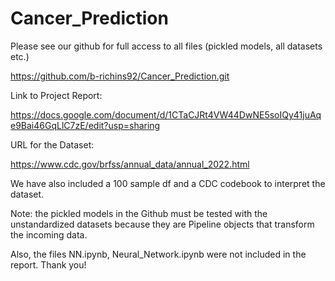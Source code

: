 # Cancer_Prediction

Please see our github for full access to all files (pickled models, all datasets etc.)

https://github.com/b-richins92/Cancer_Prediction.git 

Link to Project Report:

https://docs.google.com/document/d/1CTaCJRt4VW44DwNE5soIQy41juAqe9Bai46GqLlC7zE/edit?usp=sharing

URL for the Dataset:

https://www.cdc.gov/brfss/annual_data/annual_2022.html

We have also included a 100 sample df and a CDC codebook to interpret the dataset.

Note: the pickled models in the Github must be tested with the unstandardized datasets because they are Pipeline objects that transform the incoming data.

Also, the files NN.ipynb, Neural_Network.ipynb were not included in the report. Thank you!
